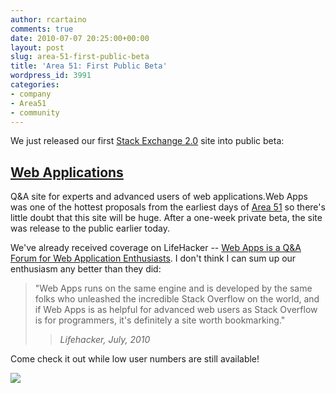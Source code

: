 ```yaml
---
author: rcartaino
comments: true
date: 2010-07-07 20:25:00+00:00
layout: post
slug: area-51-first-public-beta
title: 'Area 51: First Public Beta'
wordpress_id: 3991
categories:
- company
- Area51
- community
---
```


We just released our first [Stack Exchange 2.0](http://blog.stackoverflow.com/2010/04/changes-to-stack-exchange/) site into public beta:


## [Web Applications](http://webapps.stackexchange.com)


Q&A site for experts and advanced users of web applications.Web Apps was one of the hottest proposals from the earliest days of [Area 51](http://area51.stackexchange.com) so there's little doubt that this site will be huge. After a one-week private beta, the site was release to the public earlier today.

We've already received coverage on LifeHacker -- [Web Apps is a Q&A Forum for Web Application Enthusiasts](http://lifehacker.com/5580421/web-apps-is-a-qa-forum-for-web-application-enthusiasts). I don't think I can sum up our enthusiasm any better than they did:


<blockquote>"Web Apps runs on the same engine and is developed by the same folks who  unleashed the incredible Stack Overflow on the world, and if Web Apps is  as helpful for advanced web users as Stack Overflow is for programmers,  it's definitely a site worth bookmarking."

> 
> _Lifehacker, July, 2010_
> 
> 
</blockquote>


Come check it out while low user numbers are still available!

[![](/blog/images/2010-07-07-area-51-first-public-beta/WebApps1.png)](http://webapps.stackexchange.com)
